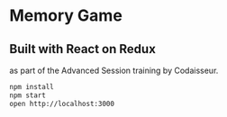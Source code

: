 # Memory Game

## Built with React on Redux

as part of the Advanced Session training by Codaisseur.

```bash
npm install
npm start
open http://localhost:3000
```
